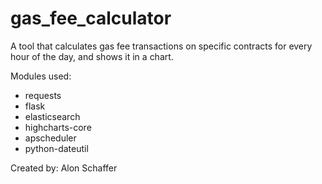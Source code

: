 # gas_fee_calculator
A tool that calculates gas fee transactions on specific contracts for every hour of the day, and shows it in a chart.

Modules used:
- requests
- flask
- elasticsearch
- highcharts-core
- apscheduler
- python-dateutil

Created by: Alon Schaffer